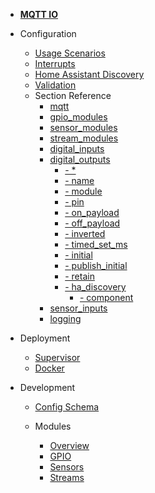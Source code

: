 - [**MQTT IO**](/)

- Configuration

  - [Usage Scenarios](config/scenarios.md)
  - [Interrupts](config/interrupts.md)
  - [Home Assistant Discovery](config/ha_discovery.md)
  - [Validation](config/validation.md)
  - Section Reference
    - [mqtt](config/reference/mqtt/)
    - [gpio_modules](config/reference/gpio_modules/)
    - [sensor_modules](config/reference/sensor_modules/)
    - [stream_modules](config/reference/stream_modules/)
    - [digital_inputs](config/reference/digital_inputs/)
    - [digital_outputs](config/reference/digital_outputs/)
        - [- *](config/reference/digital_outputs/?id=digital_outputs-star)
        - [- name](config/reference/digital_outputs/?id=digital_outputs-star-name)
        - [- module](config/reference/digital_outputs/?id=digital_outputs-star-module)
        - [- pin](config/reference/digital_outputs/?id=digital_outputs-star-pin)
        - [- on_payload](config/reference/digital_outputs/?id=digital_outputs-star-on_payload)
        - [- off_payload](config/reference/digital_outputs/?id=digital_outputs-star-off_payload)
        - [- inverted](config/reference/digital_outputs/?id=digital_outputs-star-inverted)
        - [- timed_set_ms](config/reference/digital_outputs/?id=digital_outputs-star-timed_set_ms)
        - [- initial](config/reference/digital_outputs/?id=digital_outputs-star-initial)
        - [- publish_initial](config/reference/digital_outputs/?id=digital_outputs-star-publish_initial)
        - [- retain](config/reference/digital_outputs/?id=digital_outputs-star-retain)
        - [- ha_discovery](config/reference/digital_outputs/?id=digital_outputs-star-ha_discovery)
          - [- component](config/reference/digital_outputs/?id=digital_outputs-star-ha_discovery-component)
    - [sensor_inputs](config/reference/sensor_inputs/)
    - [logging](config/reference/logging/)

- Deployment

  - [Supervisor](deployment/supervisor.md)
  - [Docker](deployment/docker.md)

- Development

  - [Config Schema](dev/config_schema.md)

  - Modules

    - [Overview](dev/modules/overview.md)
    - [GPIO](dev/modules/gpio.md)
    - [Sensors](dev/modules/sensors.md)
    - [Streams](dev/modules/streams.md)